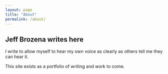 ```yaml
---
layout: page
title: "About"
permalink: /about/
---
```


## Jeff Brozena writes here

I write to allow myself to hear my own voice as clearly as others tell me they can hear it.

This site exists as a portfolio of writing and work to come.